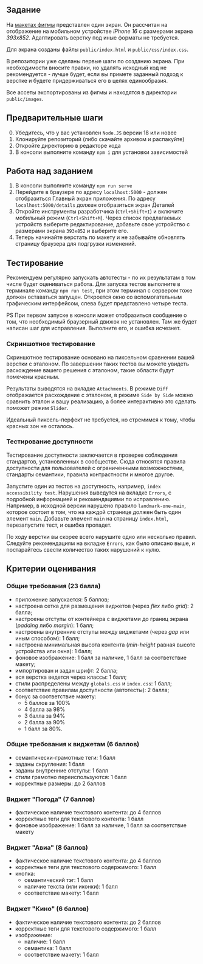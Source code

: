 ## Задание

На [макетах фигмы](https://www.figma.com/design/oSQ6vLZ2CDdCUylQpgXDmq/Widgets--IThub-Reexam-?node-id=1-55&t=o9FQ9KoMYUZ24ZzV-1) представлен один экран. Он рассчитан на отображение на мобильном устройстве *iPhone 16* с размерами экрана *393х852*. Адаптировать верстку под иные форматы не требуется.

Для экрана созданы файлы `public/index.html` и `public/css/index.css`.

В репозитории уже сделаны первые шаги по созданию экрана. При необходимости вносите правки, но удалять исходный код не рекомендуется - лучше будет, если вы примете заданный подход к верстке и будете придерживаться его в целях единообразия.

Все ассеты экспортированы из фигмы и находятся в директории `public/images`.

## Предварительные шаги

0. Убедитесь, что у вас установлен `Node.JS` версии 18 или новее
1. Клонируйте репозиторий (либо скачайте архивом и распакуйте)
2. Откройте директорию в редакторе кода
3. В консоли выполните команду `npm i` для установки зависимостей

## Работа над заданием

1. В консоли выполните команду `npm run serve`
2. Перейдите в браузере по адресу `localhost:5000` - должен отобразиться Главный экран приложения. По адресу `localhost:5000/details` должен отобразиться экран Деталей
3. Откройте инструменты разработчика (`Ctrl+Shift+I`) и включите мобильный режим (`Ctrl+Shift+M`). Через список предлагаемых устройств выберите редактирование, добавьте свое устройство с размерами экрана `393х852` и выберите его.
4. Теперь начинайте верстать по макету и не забывайте обновлять страницу браузера для подгрузки изменений.

## Тестирование

Рекомендуем регулярно запускать автотесты - по их результатам в том числе будет оцениваться работа. Для запуска тестов выполните в терминале команду `npm run test`, при этом терминал с сервером тоже должен оставаться запущен. Откроется окно со вспомогательным графическим интерфейсом, слева будет представлено четыре теста.

PS При первом запуске в консоли может отобразиться сообщение о том, что необходимый браузерный движок не установлен. Там же будет написан шаг для исправления. Выполните его, и ошибка исчезнет.

### Скриншотное тестирование

Скриншотное тестирование основано на пиксельном сравнении вашей верстки с эталоном. По завершении таких тестов вы можете увидеть расхождение вашего решения с эталоном, такие области будут помечены красным.

Результаты выводятся на вкладке `Attachments`. В режиме `Diff` отображается расхождение с эталоном, в режиме `Side by Side` можно сравнить эталон и вашу реализацию, а более интерактивно это сделать поможет режим `Slider`.

Идеальный пиксель-перфект не требуется, но стремимся к тому, чтобы красных зон не осталось.

### Тестирование доступности

Тестирование доступности заключается в проверке соблюдения стандартов, установленных в сообществе. Сюда относятся правила доступности для пользователей с ограниченными возможностями, стандарты семантики, правила контрастности и многое другое.

Запустите один из тестов на доступность, например, `index accessibility test`. Нарушения выведутся на вкладке `Errors`, с подробной информацией и рекомендациями по исправлению. Например, в исходной версии нарушено правило `landmark-one-main`, которое состоит в том, что на каждой странице должен быть один элемент `main`. Добавьте элемент `main` на страницу `index.html`, перезапустите тест, и ошибка пропадет.

По ходу верстки вы скорее всего нарушите одно или несколько правил. Следуйте рекомендациям на вкладке `Errors`, как было описано выше, и постарайтесь свести количество таких нарушений к нулю.

## Критерии оценивания

### Общие требования (23 балла)
- приложение запускается: 5 баллов;
- настроена сетка для размещения виджетов (через *flex* либо *grid*): 2 балла;
- настроены отступы от контейнера с виджетами до границ экрана (*padding* либо *margin*): 1 балл;
- настроены внутренние отступы между виджетами (через *gap* или иным способом): 1 балл;
- настроена минимальная высота контента (*min-height* равная высоте устройства или окна): 1 балл;
- фоновое изображение: 1 балл за наличие, 1 балл за соответствие макету;
- импортирован и задан шрифт: 2 балла;
- вся верстка ведется через классы: 1 балл;
- стили распределены между `globals.css` и `index.css`: 1 балл;
- соответствие правилам доступности (автотесты): 2 балла;
- бонус за соответствие макету:
  - 5 баллов за 100%
  - 4 балла за 98%
  - 3 балла за 94%
  - 2 балла за 90%
  - 1 балл за 80%.

### Общие требования к виджетам (6 баллов)
- семантически-грамотные теги: 1 балл
- заданы скругления: 1 балл
- заданы внутренние отступы: 1 балл
- стили грамотно переиспользуются: 1 балл
- корректные размеры: до 2 баллов

### Виджет "Погода" (7 баллов)
- фактическое наличие текстового контента: до 4 баллов
- корректные теги для текстового контента: 1 балл
- фоновое изображение: 1 балл за наличие, 1 балл за соответствие макету

### Виджет "Авиа" (8 баллов)
- фактическое наличие текстового контента: до 4 баллов
- корректные теги для текстового содержимого: 1 балл
- кнопка:
  - семантический тэг: 1 балл
  - наличие текста (или иконки): 1 балл
  - соответствие макету: 1 балл

### Виджет "Кино" (6 баллов)
- фактическое наличие текстового контента: до 2 баллов
- корректные теги для текстового содержимого: 1 балл
- изображение:
  - наличие: 1 балл
  - семантика: 1 балл
  - соответствие макету: 1 балл


